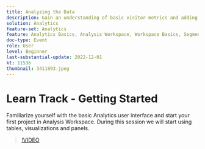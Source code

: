 ```yaml
---
title: Analyzing the Data
description: Gain an understanding of basic visitor metrics and adding dimensions and metrics. During this session we will start using date ranges, comparisons and applying Segments.
solution: Analytics
feature-set: Analytics
feature: Analytics Basics, Analysis Workspace, Workspace Basics, Segmentation, Metrics
doc-type: Event
role: User
level: Beginner
last-substantial-update: 2022-12-01
kt: 11536
thumbnail: 3411893.jpeg
---
```

# Learn Track - Getting Started

Familiarize yourself with the basic Analytics user interface and start your first project in Analysis Workspace. During this session we will start using tables, visualizations and panels.

>[!VIDEO](https://video.tv.adobe.com/v/3411893/?quality=12&learn=on)
